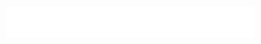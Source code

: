 <h1 align="center">
  <img src="https://raw.githubusercontent.com/KandarLubis/name/main/name.svg" alt="Kandar Lubis" />
</h1>
